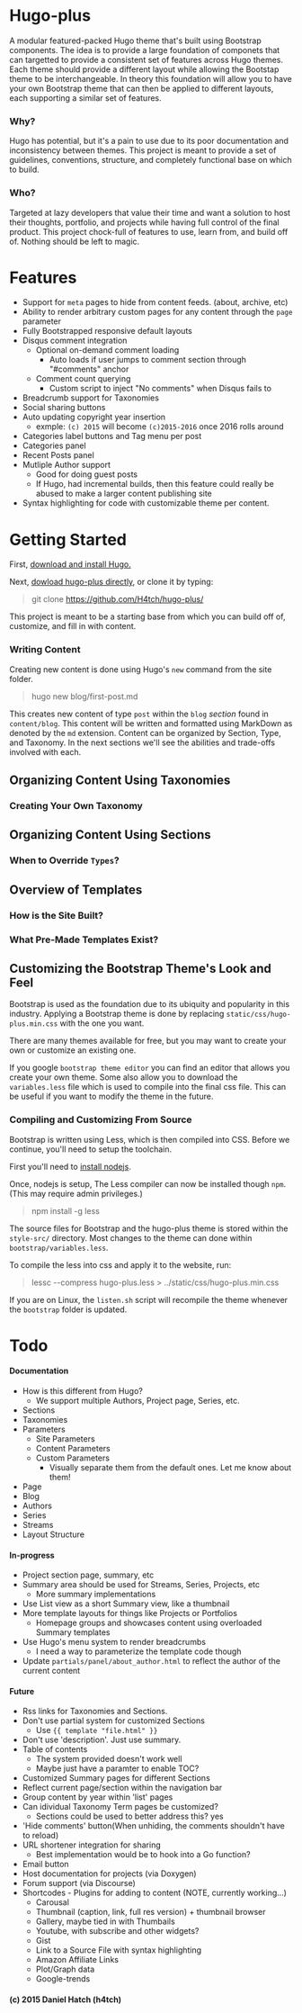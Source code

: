
# Hugo-plus
A modular featured-packed Hugo theme that's built using Bootstrap components.
The idea is to provide a large foundation of componets that can targetted to
	provide a consistent set of features across Hugo themes.
Each theme should provide a different layout while allowing the Bootstap theme
	to be interchangeable.
In theory this foundation will allow you to have your own Bootstrap theme that
	can then be applied to different layouts, each supporting a similar set of
	features.

### Why?
Hugo has potential, but it's a pain to use due to its poor documentation and
	inconsistency between themes.
This project is meant to provide a set of guidelines, conventions, structure,
	and completely functional base on which to build.

### Who?
Targeted at lazy developers that value their time and want a solution to host
	their thoughts, portfolio, and projects while having full control of the
	final product.
This project chock-full of features to use, learn from, and build off of.
Nothing should be left to magic.


# Features
* Support for `meta` pages to hide from content feeds. (about, archive, etc)
* Ability to render arbitrary custom pages for any content through the `page` parameter
* Fully Bootstrapped responsive default layouts
* Disqus comment integration
	* Optional on-demand comment loading
		* Auto loads if user jumps to comment section through "#comments" anchor
	* Comment count querying
		* Custom script to inject "No comments" when Disqus fails to
* Breadcrumb support for Taxonomies
* Social sharing buttons
* Auto updating copyright year insertion
	* exmple: `(c) 2015` will become `(c)2015-2016` once 2016 rolls around
* Categories label buttons and Tag menu per post
* Categories panel
* Recent Posts panel
* Mutliple Author support
	* Good for doing guest posts
	* If Hugo, had incremental builds, then this feature could really be
		abused to make a larger content publishing site
* Syntax highlighting for code with customizable theme per content.


# Getting Started
First, [download and install Hugo.](http://gohugo.io/)

Next, [dowload hugo-plus directly](https://github.com/H4tch/hugo-plus/archive/master.zip),
	or clone it by typing:
> git clone https://github.com/H4tch/hugo-plus/

This project is meant to be a starting base from which you can build off of,
	customize, and fill in with content.


### Writing Content
Creating new content is done using Hugo's `new` command from the site folder.
> hugo new blog/first-post.md

This creates new content of type `post` within the `blog` *section* found
	in `content/blog`.
This content will be written and formatted using MarkDown as denoted by the
	`md` extension.
Content can be organized by Section, Type, and Taxonomy.
In the next sections we'll see the abilities and trade-offs involved with each.

## Organizing Content Using Taxonomies
### Creating Your Own Taxonomy
## Organizing Content Using Sections
### When to Override `Types`?
## Overview of Templates
### How is the Site Built?
### What Pre-Made Templates Exist?
## Customizing the Bootstrap Theme's Look and Feel
Bootstrap is used as the foundation due to its ubiquity and popularity in this
industry. Applying a Bootstrap theme is done by replacing
`static/css/hugo-plus.min.css` with the one you want.

There are many themes available for free, but you may want to create
your own or customize an existing one.

If you google `bootstrap theme editor` you can find an editor that allows you
create your own theme. Some also allow you to download the `variables.less`
file which is used to compile into the final css file. This can be useful if
you want to modify the theme in the future.

### Compiling and Customizing From Source
Bootstrap is written using Less, which is then compiled into CSS.
Before we continue, you'll need to setup the toolchain.

First you'll need to [install nodejs](http://nodejs.org/download/).

Once, nodejs is setup, The Less compiler can now be installed though `npm`. (This may require admin privileges.)
> npm install -g less

The source files for Bootstrap and the hugo-plus theme is stored within the 
`style-src/` directory.
Most changes to the theme can done within `bootstrap/variables.less`.

To compile the less into css and apply it to the website, run:
> lessc --compress hugo-plus.less > ../static/css/hugo-plus.min.css

If you are on Linux, the `listen.sh` script will recompile the theme
whenever the `bootstrap` folder is updated.



# Todo
#### Documentation
* How is this different from Hugo?
	* We support multiple Authors, Project page, Series, etc.
* Sections
* Taxonomies
* Parameters
	* Site Parameters
	* Content Parameters
	* Custom Parameters
		* Visually separate them from the default ones. Let me know about them!
* Page
* Blog
* Authors
* Series
* Streams
* Layout Structure
#### In-progress
* Project section page, summary, etc
* Summary area should be used for Streams, Series, Projects, etc
	* More summary implementations
* Use List view as a short Summary view, like a thumbnail
* More template layouts for things like Projects or Portfolios
	* Homepage groups and showcases content using overloaded Summary templates
* Use Hugo's menu system to render breadcrumbs
	* I need a way to parameterize the template code though
* Update `partials/panel/about_author.html` to reflect the author of the current content
#### Future
* Rss links for Taxonomies and Sections.
* Don't use partial system for customized Sections
	* Use `{{ template "file.html" }}`
* Don't use 'description'. Just use summary.
* Table of contents
	* The system provided doesn't work well
	* Maybe just have a paramter to enable TOC?
* Customized Summary pages for different Sections
* Reflect current page/section within the navigation bar
* Group content by year within 'list' pages
* Can idividual Taxonomy Term pages be customized?
	* Sections could be used to better address this? yes
* 'Hide comments' button(When unhiding, the comments shouldn't have to reload)
* URL shortener integration for sharing
	* Best implementation would be to hook into a Go function?
* Email button
* Host documentation for projects (via Doxygen)
* Forum support (via Discourse)
* Shortcodes - Plugins for adding to content (NOTE, currently working...)
	* Carousal
	* Thumbnail (caption, link, full res version) + thumbnail browser
	* Gallery, maybe tied in with Thumbails
	* Youtube, with subscribe and other widgets?
	* Gist
	* Link to a Source File with syntax highlighting
	* Amazon Affiliate Links
	* Plot/Graph data
	* Google-trends


#### (c) 2015 Daniel Hatch (h4tch)

